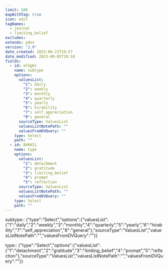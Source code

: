 ```yaml
---
limit: 100
mapWithTag: true
icon: edit
tagNames:
  - journal
  - limiting_belief
excludes:
extends: pdev
version: "2.0"
date_created: 2023-06-21T19:57
date_modified: 2023-09-05T19:18
fields:
  - id: eCXgKs
    name: subtype
    options:
      valuesList:
        "1": daily
        "2": weekly
        "3": monthly
        "4": quarterly
        "5": yearly
        "6": hirability
        "7": self_appreciation
        "8": general
      sourceType: ValuesList
      valuesListNotePath: ""
      valuesFromDVQuery: ""
    type: Select
    path: ""
  - id: 8kRdIi
    name: type
    options:
      valuesList:
        "1": detachment
        "2": gratitude
        "3": limiting_belief
        "4": prompt
        "5": reflection
      sourceType: ValuesList
      valuesListNotePath: ""
      valuesFromDVQuery: ""
    type: Select
    path: ""
---
```


subtype:: {"type":"Select","options":{"valuesList":{"1":"daily","2":"weekly","3":"monthly","4":"quarterly","5":"yearly","6":"hirability","7":"self_appreciation","8":"general"},"sourceType":"ValuesList","valuesListNotePath":"","valuesFromDVQuery":""}}

type:: {"type":"Select","options":{"valuesList":{"1":"detachment","2":"gratitude","3":"limiting_belief","4":"prompt","5":"reflection"},"sourceType":"ValuesList","valuesListNotePath":"","valuesFromDVQuery":""}}
